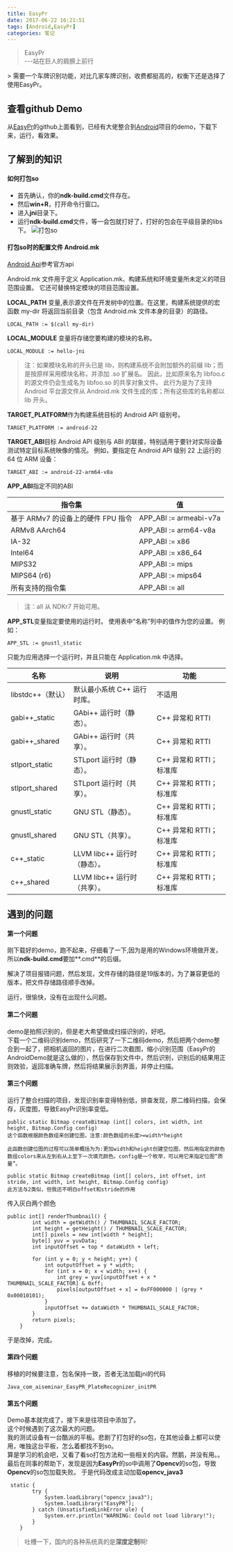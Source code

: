 ```yaml
---
title: EasyPr
date: 2017-06-22 16:21:51
tags: [Android,EasyPr]
categories: 笔记
---
```

<blockquote class="blockquote-center">EasyPr<br/>
---站在巨人的肩膀上前行
</blockquote>
<!-- more -->
> 需要一个车牌识别功能，对比几家车牌识别，收费都挺高的，权衡下还是选择了使用EasyPr。

## 查看github Demo

从[EasyPr](https://github.com/liuruoze/EasyPR)的github上面看到，已经有大佬整合到[Android](https://github.com/linuxxx/EasyPR_Android)项目的demo，下载下来，运行，看效果。

## 了解到的知识

#### 如何打包so
- 首先确认，你的**ndk-build.cmd**文件存在。  
- 然后**win+R**，打开命令行窗口。  
- 进入**jni**目录下。  
- 运行**ndk-build.cmd**文件，等一会包就打好了，打好的包会在平级目录的libs下。
![打包so](http://onifre9rp.bkt.clouddn.com/%E6%89%93%E5%8C%85so.png)

#### 打包so时的配置文件 Android.mk
[Android Api](https://developer.android.com/ndk/guides/android_mk.html?hl=zh-cn)参考官方api

 Android.mk 文件用于定义 Application.mk、构建系统和环境变量所未定义的项目范围设置。 它还可替换特定模块的项目范围设置。  
 
**LOCAL_PATH** 变量,表示源文件在开发树中的位置。在这里，构建系统提供的宏函数 my-dir 将返回当前目录（包含 Android.mk 文件本身的目录）的路径。
```
LOCAL_PATH := $(call my-dir)
```
**LOCAL_MODULE** 变量将存储您要构建的模块的名称。
```
LOCAL_MODULE := hello-jni
```
> 注：如果模块名称的开头已是 lib，则构建系统不会附加额外的前缀 lib；而是按原样采用模块名称，并添加 .so 扩展名。 因此，比如原来名为 libfoo.c 的源文件仍会生成名为 libfoo.so 的共享对象文件。 此行为是为了支持 Android 平台源文件从 Android.mk 文件生成的库；所有这些库的名称都以 lib 开头。

**TARGET_PLATFORM**作为构建系统目标的 Android API 级别号。
```
TARGET_PLATFORM := android-22
```
**TARGET_ABI**目标 Android API 级别与 ABI 的联接，特别适用于要针对实际设备测试特定目标系统映像的情况。 例如，要指定在 Android API 级别 22 上运行的 64 位 ARM 设备：
```
TARGET_ABI := android-22-arm64-v8a
```
**APP_ABI**指定不同的ABI

指令集|值
--- | ---
基于 ARMv7 的设备上的硬件 FPU 指令|	APP_ABI := armeabi-v7a
ARMv8 AArch64	|APP_ABI := arm64-v8a
IA-32|	APP_ABI := x86
Intel64	|APP_ABI := x86_64
MIPS32	|APP_ABI := mips
MIPS64 (r6)	|APP_ABI := mips64
所有支持的指令集	|APP_ABI := all

> 注：all 从 NDKr7 开始可用。


**APP_STL**变量指定要使用的运行时。 使用表中“名称”列中的值作为您的设置。 例如：
```
APP_STL := gnustl_static
```
只能为应用选择一个运行时，并且只能在 Application.mk 中选择。

名称	|说明	|功能
---|---|---
libstdc++（默认）|	默认最小系统 C++ 运行时库。|	不适用
gabi++_static|	GAbi++ 运行时（静态）。|	C++ 异常和 RTTI
gabi++_shared|	GAbi++ 运行时（共享）。|	C++ 异常和 RTTI
stlport_static|	STLport 运行时（静态）。|	C++ 异常和 RTTI；标准库
stlport_shared|	STLport 运行时（共享）。|	C++ 异常和 RTTI；标准库
gnustl_static|	GNU STL（静态）。|	C++ 异常和 RTTI；标准库
gnustl_shared|	GNU STL（共享）。|	C++ 异常和 RTTI；标准库
c++_static|	LLVM libc++ 运行时（静态）。|	C++ 异常和 RTTI；标准库
c++_shared|	LLVM libc++ 运行时（共享）。|	C++ 异常和 RTTI；标准库

## 遇到的问题
#### 第一个问题

刚下载好的demo，跑不起来，仔细看了一下,因为是用的Windows环境做开发，所以**ndk-build.cmd**要加**.cmd**的后缀。

解决了项目报错问题，然后发现，文件存储的路径是19版本的，为了兼容更低的版本，把文件存储路径顺手改掉。

运行，很愉快，没有在出现什么问题。

#### 第二个问题

demo是拍照识别的，但是老大希望做成扫描识别的，好吧。  
下载一个二维码识别demo，然后研究了一下二维码demo，然后把两个demo整合到一起了，把相机返回的图片，在进行二次截图，缩小识别范围（EasyPr的AndroidDemo就是这么做的），然后保存到文件中，然后识别，识别后的结果用正则效验，返回准确车牌，然后将结果展示到界面，并停止扫描。

#### 第三个问题

运行了整合扫描的项目，发现识别率变得特别低，排查发现，原二维码扫描，会保存，灰度图，导致EasyPr识别率变低。
```
public static Bitmap createBitmap (int[] colors, int width, int height, Bitmap.Config config) 
这个函数根据颜色数组来创建位图，注意:颜色数组的长度>=width*height

此函数创建位图的过程可以简单概括为为:更加width和height创建空位图，然后用指定的颜色数组colors来从左到右从上至下一次填充颜色。config是一个枚举，可以用它来指定位图“质量”。

public static Bitmap createBitmap (int[] colors, int offset, int stride, int width, int height, Bitmap.Config config)
此方法与2类似，但我还不明白offset和stride的作用
```
传入灰白两个颜色
```
public int[] renderThumbnail() {
		int width = getWidth() / THUMBNAIL_SCALE_FACTOR;
		int height = getHeight() / THUMBNAIL_SCALE_FACTOR;
		int[] pixels = new int[width * height];
		byte[] yuv = yuvData;
		int inputOffset = top * dataWidth + left;

		for (int y = 0; y < height; y++) {
			int outputOffset = y * width;
			for (int x = 0; x < width; x++) {
				int grey = yuv[inputOffset + x * THUMBNAIL_SCALE_FACTOR] & 0xff;
				pixels[outputOffset + x] = 0xFF000000 | (grey * 0x00010101);
			}
			inputOffset += dataWidth * THUMBNAIL_SCALE_FACTOR;
		}
		return pixels;
	}
```
于是改掉，完成。

#### 第四个问题
移植的时候要注意，包名保持一致，否者无法加载jni的代码
```
Java_com_aiseminar_EasyPR_PlateRecognizer_initPR
```

#### 第五个问题

Demo基本就完成了，接下来是往项目中添加了。  
这个时候遇到了这次最大的问题。  
我的测试设备有一台酷派的平板。悲剧了打包好的so包，在其他设备上都可以使用，唯独这台平板，怎么着都找不到so。  
算是学习的机会吧，又看了看so打包方法和一些相关的内容。然鹅，并没有用。。  
最后在同事的帮助下，发现是因为**EasyPr**的so中调用了**Opencv**的so包，导致**Opencv**的so包加载失败。
于是代码改成主动加载**opencv_java3**  



```
 static {
        try {
            System.loadLibrary("opencv_java3");
            System.loadLibrary("EasyPR");
        } catch (UnsatisfiedLinkError ule) {
            System.err.println("WARNING: Could not load library!");
        }
    }
```

> 吐槽一下，国内的各种系统真的是**深度定制**啊!